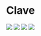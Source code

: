 # Clave
![](https://user-images.githubusercontent.com/65428925/126785620-d7307d2e-3210-4c8b-845c-c70f0ff47e71.png)
![](https://user-images.githubusercontent.com/65428925/126785838-0228d2b4-2d11-46af-81f2-903c52dd3f95.png)
![](https://user-images.githubusercontent.com/65428925/126786022-f5f1d8a3-e7fe-4449-9b5f-f6706f180713.png)
![](https://user-images.githubusercontent.com/65428925/126786050-8b6fc353-84ed-4a5f-9d52-c3ab19a3730c.png)
